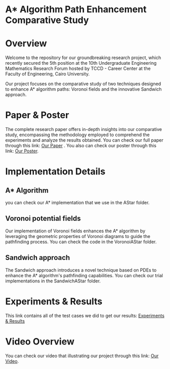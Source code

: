 # A* Algorithm Path Enhancement Comparative Study


# Overview

Welcome to the repository for our groundbreaking research project, which recently secured the 5th position at the 10th Undergraduate Engineering Mathematics Research Forum hosted by TCCD - Career Center at the Faculty of Engineering, Cairo University.

Our project focuses on the comparative study of two techniques designed to enhance A* algorithm paths: Voronoi fields and the innovative Sandwich approach. 

# Paper & Poster
The complete research paper offers in-depth insights into our comparative study, encompassing the methodology employed to comprehend the experiments and analyze the results obtained. You can check our full paper through this link: [Our Paper](https://drive.google.com/file/d/1uRlTHcDGX71wG4YobANlkK_GN0kfTTNw/view?usp=drive_link)  .
You also can check our poster through this link: [Our Poster](https://drive.google.com/file/d/1XOlcWPE4zNJpThivh6d5xlU_19zWkXlq/view?usp=drive_link). 


# Implementation Details
## A* Algorithm
you can check our A* implementation that we use in the AStar folder.
## Voronoi potential fields
Our implementation of Voronoi fields enhances the A* algorithm by leveraging the geometric properties of Voronoi diagrams to guide the pathfinding process. You can check the code in the VoronoiAStar folder.

## Sandwich approach
The Sandwich approach introduces a novel technique based on PDEs to enhance the A* algorithm's pathfinding capabilities. You can check our trial implementations in the SandwichAStar folder. 

# Experiments & Results
This link contains all of the test cases we did to
get our results: [Experiments & Results](https://drive.google.com/drive/folders/1-epuFsz2w-jm4MRs0Md4a48djPNwKcQb?usp=drive_link)
# Video Overview
You can check our video that illustrating our project through this link: [Our Video](https://youtu.be/tUPmPOGleX8?si=275mBthhTB07jl6a).




 



